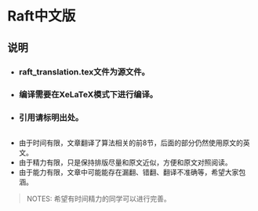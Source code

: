 # Raft中文版
## 说明
- ### raft_translation.tex文件为源文件。
- ### 编译需要在XeLaTeX模式下进行编译。
- ### 引用请标明出处。

## 
- 由于时间有限，文章翻译了算法相关的前8节，后面的部分仍然使用原文的英文。
- 由于精力有限，只是保持排版尽量和原文近似，方便和原文对照阅读。
- 由于能力有限，文章中可能能存在漏翻、错翻、翻译不准确等，希望大家包涵。

> NOTES: 希望有时间精力的同学可以进行完善。
